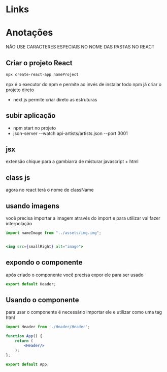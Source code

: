 # Links

# Anotações

NÃO USE CARACTERES ESPECIAIS NO NOME DAS PASTAS NO REACT

## Criar o projeto React

```bash
npx create-react-app nameProject
```

npx é o executor do npm e permite ao invés de instalar todo npm já criar o projeto direto

- next.js permite criar direto as estruturas

## subir aplicação

- npm start no projeto
- json-server --watch api-artists/artists.json --port 3001

## jsx

extensão chique para a gambiarra de misturar javascript + html

## class js

agora no react terá o nome de className

## usando imagens

você precisa importar a imagem através do import e para utilizar vai fazer interpolação

```jsx
import nameImage from "../assets/img.img";


<img src={smallRight} alt="image">
```

## expondo o componente

após criado o componente você precisa expor ele para ser usado

```jsx
export default Header;
```

## Usando o componente 

para usar o componente é necessário importar ele e utilizar como uma tag html

```jsx
import Header from './Header/Header';

function App() {
    return (
        <Header/>
    );
};

export default App;
```